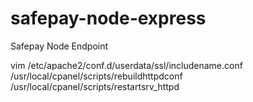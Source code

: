 # safepay-node-express
Safepay Node Endpoint


vim /etc/apache2/conf.d/userdata/ssl/includename.conf
/usr/local/cpanel/scripts/rebuildhttpdconf
/usr/local/cpanel/scripts/restartsrv_httpd
